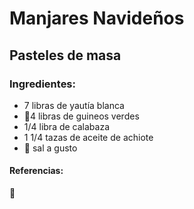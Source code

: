 # Manjares Navideños
## Pasteles de masa
### Ingredientes:
- 7 libras de yautía blanca
- 🍌4 libras de guineos verdes
- 1/4 libra de calabaza
- 1 1/4 tazas de aceite de achiote
- 🧂 sal a gusto
#### Referencias:
🥛
